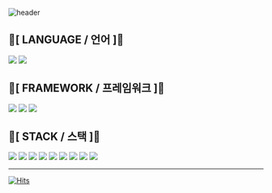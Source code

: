 ![header](https://capsule-render.vercel.app/api?type=venom&height=200&color=gradient&text=KINGYJ00%20&fontAlign=50&textBg=false)


## 🤼[ LANGUAGE / 언어 ]🤼
<img src="https://img.shields.io/badge/JAVA-FC4C02?style=flat-square&"/> <img src="https://img.shields.io/badge/KOTLIN-7F52FF?style=flat-square&logo=kotlin&logoColor=white"/>

## 🏰[ FRAMEWORK / 프레임워크 ]🏰
<img src="https://img.shields.io/badge/SPRING-6DB33F?style=flat-square&logo=spring&logoColor=white"/> <img src="https://img.shields.io/badge/SPRINGBOOT-6DB33F?style=flat-square&logo=springboot&logoColor=white"/> 
<img src="https://img.shields.io/badge/SpringSecurity-6DB33F?style=flat-square&logo=springsecurity&logoColor=white"/>

## 🧽[ STACK / 스택 ]🧽
<img src="https://img.shields.io/badge/SpringSecurity-6DB33F?style=flat-square&logo=springsecurity&logoColor=white"/> <img src="https://img.shields.io/badge/JSON-000000?style=flat-square&logo=json&logoColor=white"/>
<img src="https://img.shields.io/badge/REDIS-FF4438?style=flat-square&logo=redis&logoColor=white"/> <img src="https://img.shields.io/badge/DBEAVER-382923?style=flat-square&logo=dbeaver&logoColor=white"/> 
<img src="https://img.shields.io/badge/MySQL-4479A1?style=flat-square&logo=mysql&logoColor=white"/> <img src="https://img.shields.io/badge/DOCKER-2496ED?style=flat-square&logo=docker&logoColor=white"/>
<img src="https://img.shields.io/badge/FIGMA-F24E1E?style=flat-square&logo=figma&logoColor=white"/> <img src="https://img.shields.io/badge/PHOTOSHOP-002E5F?style=flat-square&"/>
<img src="https://img.shields.io/badge/REACT-61DAFB?style=flat-square&logo=react&logoColor=black"/>

---

[![Hits](https://hits.seeyoufarm.com/api/count/incr/badge.svg?url=https%3A%2F%2Fgithub.com%2Fgjbae1212%2Fhit-counter&count_bg=%23C83D3D&title_bg=%23963D9D&icon=jenkinsx.svg&icon_color=%23FFFFFF&title=HIT&edge_flat=true)](https://hits.seeyoufarm.com)
